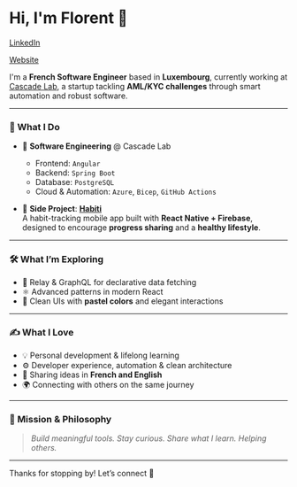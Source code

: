 # Hi, I'm Florent 👋

[LinkedIn](https://www.linkedin.com/in/florent-le-pape-32700a170/)


[Website](https://florent.lepape.me/)


I'm a **French Software Engineer** based in **Luxembourg**, currently working at [Cascade Lab](https://cascade.lu/), a startup tackling **AML/KYC challenges** through smart automation and robust software.

---

### 💼 What I Do  
- 🧠 **Software Engineering** @ Cascade Lab  
  - Frontend: `Angular`  
  - Backend: `Spring Boot`  
  - Database: `PostgreSQL`  
  - Cloud & Automation: `Azure`, `Bicep`, `GitHub Actions`

- 📱 **Side Project**: [**Habiti**](https://habiti.lepape.me/)  
  A habit-tracking mobile app built with **React Native + Firebase**, designed to encourage **progress sharing** and a **healthy lifestyle**.

---

### 🛠️ What I’m Exploring  
- 🔄 Relay & GraphQL for declarative data fetching  
- ⚛️ Advanced patterns in modern React  
- 🎨 Clean UIs with **pastel colors** and elegant interactions  

---

### ✍️ What I Love  
- 💡 Personal development & lifelong learning  
- ⚙️ Developer experience, automation & clean architecture  
- 📝 Sharing ideas in **French and English**  
- 🌍 Connecting with others on the same journey  

---

### 🚀 Mission & Philosophy  

> _Build meaningful tools. Stay curious. Share what I learn. Helping others._  

---

Thanks for stopping by! Let’s connect 🤝  
